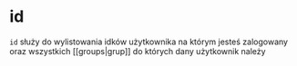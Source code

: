 # id
`id` służy do wylistowania idków użytkownika na którym jesteś zalogowany oraz wszystkich [[groups|grup]] do których dany użytkownik należy
